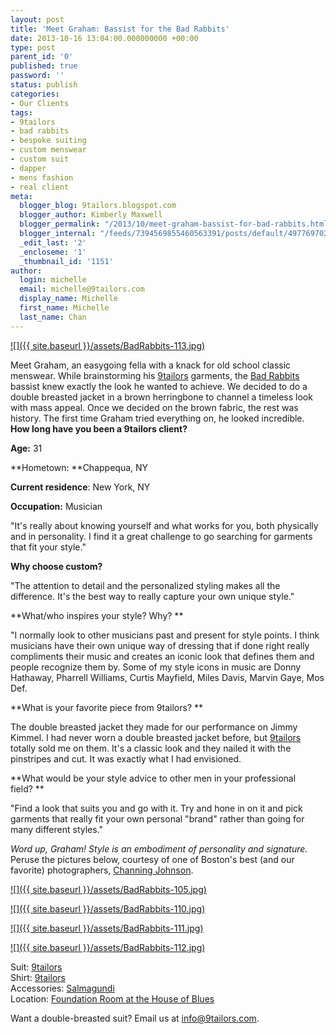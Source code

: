 ```yaml
---
layout: post
title: 'Meet Graham: Bassist for the Bad Rabbits'
date: 2013-10-16 13:04:00.000000000 +00:00
type: post
parent_id: '0'
published: true
password: ''
status: publish
categories:
- Our Clients
tags:
- 9tailors
- bad rabbits
- bespoke suiting
- custom menswear
- custom suit
- dapper
- mens fashion
- real client
meta:
  blogger_blog: 9tailors.blogspot.com
  blogger_author: Kimberly Maxwell
  blogger_permalink: "/2013/10/meet-graham-bassist-for-bad-rabbits.html"
  blogger_internal: "/feeds/7394569855460563391/posts/default/497769702680637776"
  _edit_last: '2'
  _encloseme: '1'
  _thumbnail_id: '1151'
author:
  login: michelle
  email: michelle@9tailors.com
  display_name: Michelle
  first_name: Michelle
  last_name: Chan
---
```

[![]({{ site.baseurl }}/assets/BadRabbits-113.jpg)](http://3.bp.blogspot.com/-VUA9I4q_7-U/Uii3sTzfgUI/AAAAAAAADjE/yTBkUvKK1Qs/s1600/BadRabbits-113.jpg)

  
  
Meet Graham, an easygoing fella with a knack for old school classic menswear. While brainstorming his [9tailors](http://www.9tailors.com/) garments, the [Bad Rabbits](https://www.facebook.com/BadRabbits) bassist knew exactly the look he wanted to achieve. We decided to do a double breasted jacket in a brown herringbone to channel a timeless look with mass appeal. Once we decided on the brown fabric, the rest was history. The first time Graham tried everything on, he looked incredible.    
**How long have you been a 9tailors client?** 

**Age:** 31

**Hometown: **Chappequa, NY

**Current residence**: New York, NY

**Occupation:** Musician

"It's really about knowing yourself and what works for you, both physically and in personality. I find it a great challenge to go searching for garments that fit your style."

**Why choose custom?**

"The attention to detail and the personalized styling makes all the difference. It's the best way to really capture your own unique style."

**What/who inspires your style? Why? **

"I normally look to other musicians past and present for style points. I think musicians have their own unique way of dressing that if done right really compliments their music and creates an iconic look that defines them and people recognize them by. Some of my style icons in music are Donny Hathaway, Pharrell Williams, Curtis Mayfield, Miles Davis, Marvin Gaye, Mos Def.

**What is your favorite piece from 9tailors? **

The double breasted jacket they made for our performance on Jimmy Kimmel. I had never worn a double breasted jacket before, but [9tailors](http://www.9tailors.com/) totally sold me on them. It's a classic look and they nailed it with the pinstripes and cut. It was exactly what I had envisioned.

**What would be your style advice to other men in your professional field? **

"Find a look that suits you and go with it. Try and hone in on it and pick garments that really fit your own personal "brand" rather than going for many different styles."  
  

_Word up, Graham! Style is an embodiment of personality and signature._  
Peruse the pictures below, courtesy of one of Boston's best (and our favorite) photographers, [Channing Johnson](http://www.channingjohnson.com/).

[![]({{ site.baseurl }}/assets/BadRabbits-105.jpg)](http://1.bp.blogspot.com/-HG5-qEVmP6Y/Uii1xUYvGTI/AAAAAAAADiI/VujgUI2olHo/s1600/BadRabbits-105.jpg)

[![]({{ site.baseurl }}/assets/BadRabbits-110.jpg)](http://1.bp.blogspot.com/-m7e87ORncnU/Uii2dVeDdVI/AAAAAAAADig/U2OlLjJOx1A/s1600/BadRabbits-110.jpg)

[![]({{ site.baseurl }}/assets/BadRabbits-111.jpg)](http://1.bp.blogspot.com/-SO97n59Pd1Y/Uii3CcOWI2I/AAAAAAAADi0/YUHAOY44OKE/s1600/BadRabbits-111.jpg)

[![]({{ site.baseurl }}/assets/BadRabbits-112.jpg)](http://3.bp.blogspot.com/-p3IVWHiWDR0/Uii2fD8WuNI/AAAAAAAADio/eHxOGzS7r_4/s1600/BadRabbits-112.jpg)

Suit: [9tailors](http://www.9tailors.com/)  
Shirt: [9tailors](http://www.9tailors.com/)  
Accessories: [Salmagundi](http://salmagundiboston.com/)  
Location: [Foundation Room at the House of Blues](http://www.houseofblues.com/)

Want a double-breasted suit? Email us at info@9tailors.com.